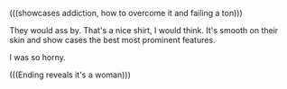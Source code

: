 (((showcases addiction, how to overcome it and failing a ton)))


They would ass by. That's a nice shirt, I would think. It's smooth on their skin and show cases the best most prominent features.

I was so horny.

(((Ending reveals it's a woman)))
